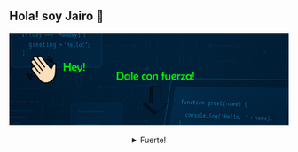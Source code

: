 ## Hola! soy Jairo 👋
![Bienvenido a mi perfil](bannergif.gif)

<details align="middle">
<summary>Fuerte!</summary>

<br />
Programador Junior con conocimientos básicos en ingeniería, me encanta la resolución de problemas, buscar soluciones eficientes y ¡disfrutar del proceso!


Comencé estudiando Ingeniería Eléctrica en 2016, ya que una de mis pasiones son las matemáticas, la física y la resolución de problemas. Tras años de estudio,
en 2022, y varias asignaturas que involucraban programación me quedé fascinado por el mundo de la programación. ¡Podías imaginar lo que quisieras y programarlo!
Así encontré mi vocación, la programación.
